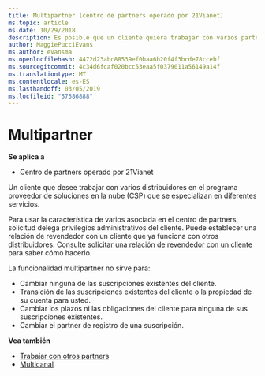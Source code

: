 ```yaml
---
title: Multipartner (centro de partners operado por 21Vianet)
ms.topic: article
ms.date: 10/29/2018
description: Es posible que un cliente quiera trabajar con varios partners especializados en distintos servicios en el programa Proveedor de soluciones en la nube.
author: MaggiePucciEvans
ms.author: evansma
ms.openlocfilehash: 4472d23abc88539ef0baa6b20f4f3bcde78ccebf
ms.sourcegitcommit: 4c34d6fcaf020bcc53eaa5f0379011a56149a14f
ms.translationtype: MT
ms.contentlocale: es-ES
ms.lasthandoff: 03/05/2019
ms.locfileid: "57586888"
---
```

# <a name="multi-partner"></a>Multipartner

**Se aplica a**

-   Centro de partners operado por 21Vianet


Un cliente que desee trabajar con varios distribuidores en el programa proveedor de soluciones en la nube (CSP) que se especializan en diferentes servicios.

Para usar la característica de varios asociada en el centro de partners, solicitud delega privilegios administrativos del cliente. Puede establecer una relación de revendedor con un cliente que ya funciona con otros distribuidores. Consulte [solicitar una relación de revendedor con un cliente](request-a-relationship-with-a-customer.md) para saber cómo hacerlo.

La funcionalidad multipartner no sirve para:

-   Cambiar ninguna de las suscripciones existentes del cliente.
-   Transición de las suscripciones existentes del cliente o la propiedad de su cuenta para usted.
-   Cambiar los plazos ni las obligaciones del cliente para ninguna de sus suscripciones existentes.
-   Cambiar el partner de registro de una suscripción.

**Vea también**

-   [Trabajar con otros partners](work-with-other-partners.md)
-   [Multicanal](multichannel.md)

 




